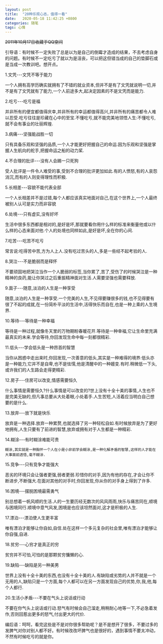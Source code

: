 ```yaml
---
layout: post
title:  "20种乐观心态，值得一看"
date:   2020-05-18 11:42:25 +0800
categories: 随笔
tags: 心情
---
```


~~2011年10月17日收藏于QQ空间~~



   引导语：有时候不一定失败了总是以为是自己的倒霉才造成的结果，不去考虑自身的问题。有时候不一定吃亏了就以为是沮丧，可以把这但错当成的自己的垫脚石或是当成一次教训吧。想开点。

   1.文凭---文凭不等于能力

   一个人拥有高学历确实就拥有了不错的就业资本,但并不是有了文凭就说明一切,并不是有了文凭就有了能力,一个人前途多大,起决定因素的不是文凭而是能力.

   2.吃亏---吃亏是福

   并非所有的便宜都值得庆幸,并非所有的幸运都值得高兴,并非所有的痛苦都令人难以忍受.吃亏往往是珍藏在心中的至宝.不懂吃亏,就不能完美地领悟人生:不懂吃亏,就不会有事业的壮丽辉煌.　
 
   3.病痛---坚强能战胜一切

   只有具备乐观和坚强的品质,一个人才能更好把握自己的命运.因为乐观和坚强是掌握人生航向的舵手,把握命运之船的动力桨.

   4.不合理的批评---没有人会踢一只死狗

   受人批评是一件令人难受的事,受到不合理的批评更加如此.有的人愤怒,有的人哀怨消沉,而有的人则变得理性而积极.

   5.长相差---容貌不能代表全部

   一个人长相差并不是过错,每个人都应该真实地面对自己,在这个世界上,一个人最终被别人认可是实力而非容貌

   6.处境---只有虚实,没有好坏

   生活中很多东西都是相对的,是好是坏,那就要看你用什么样的标准来衡量他或以什么样的心态来面对他.个人的处境也同样如此,是好是坏,全在你的心间.

   7.吃苦---吃苦不吃亏
   
   常言说:吃得苦中苦,方为人上人.没有吃过苦头的人,多是一些经不起考验的人.
   
   8.哭泣---不是脆弱而是释怀

   不要顽固地把哭泣当作一个人脆弱的标签,当你累了,苦了,受伤了的时候哭泣是一种精神的良药,能让你哭过之后重振精神面对生活.人需要坚强也需要释放.

   9.面子---随意,淡泊的人生是一种享受

   随意,淡泊的人生是一种享受.一个完美的人生,不见得要赚很多的钱,也不见得要有很了不起的成就,在一份简朴平淡的生活中,活得快乐而自在,也是一种上乘的人生境界.

   10.等待---等待是一种幸福

   等待是一种过程,就像冬天里的万物期盼春暖花开.等待是一种幸福,它让生命里充满最真实的未来.学会等待,你回发现生命中每一刻都很精彩.

   11.低头---学会低头是一种昂首的智慧

   当你从困惑中走出来时,你回发现,一次善意的低头,其实是一种难得的境界:低头亦是一种能力,它并不是自卑,也不是怯懦,他是清醒中的一种嬗变.有时.稍微低一下头,或许我们的人生路会走得更精彩.

   12.房子---住房可以改变,情感需要恒久

   什么事情是需要恒久?什么事情是可以改变的?世上没有十全十美的事情,人生也不是完美无缺的,但凡事总要从大处着眼,小处着手.人生苦短,人活着应当明白自己想要的是什么.

   13.放弃---放下就是快乐

   放弃是一种选择.放弃一种累赘,也就选择了另一种轻松自如.有时候放弃是为了更好地拥有,人生只要有了前进的智慧,放弃或拥有对于人生都是一种精彩.

   14.糊涂---有时糊涂难能可贵

    糊涂,其实就是一种胸怀一个人在小是小非前学会糊涂,是一种化解矛盾的智慧,这样的人才能在大事面前透悟,毫不糊涂.


   15.竞争---只有竞争才能强大

   恶劣的环境只会让强者更强,弱者更弱.珍惜你的对手,因为有他的存在,才会让你不断进步,不断强大.在面对其他的对手时,你回发现,你从你的对手身上得到了许多.

   16.困境---摆脱困境最需勇气

   别总想着一帆风顺的生活.人的一生要历经无数次的风风雨雨,快乐与痛苦同在,顺境与困境同行.顺境中意气风发,困境是也应该坦然面对,这才是积极的人生.

   17.漂泊---漂泊使人生更丰富

   唯有漂泊才能够让你自如,自信.处在这样一个多元复杂的社会里,唯有漂泊才能够让你自强,自进.

   18.贫穷---心穷才是真正的穷

   贫穷并不可怕,可怕的是那颗贫穷慵懒的心.

   19.缺陷---缺陷是另一种美男

   世界上没有十全十美的东西,也没有十全十美的人.有缺陷或劣势的人并不就是一个无用的人,缺陷只是一个方面,每个人都可以在另一方面发现自己的优势,你,我,他,每个人都行.

   20.生活小矛盾---不要在气头上说话或行动

   不要在你气头上说话或行动.怒气有时候会自己溜走,稍稍耐心地等一下,不必急着发作,否则回惹出更多的怒气,付出更大的代价.
 
   编后语：呵呵，看完这些是不是对你很多帮助呢？是不是想开了很多，不要过多的发脾气对你对别人都不好。有时候改改坏脾气也是很好的，遇到事情不要太冲动，不然有时候吃亏的就是你。
 


 
